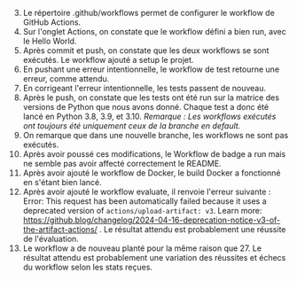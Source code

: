 3. Le répertoire .github/workflows permet de configurer le workflow de GitHub Actions.
8. Sur l'onglet Actions, on constate que le workflow défini a bien run, avec le Hello World.
10. Après commit et push, on constate que les deux workflows se sont exécutés. Le workflow ajouté a setup le projet.
11. En pushant une erreur intentionnelle, le workflow de test retourne une erreur, comme attendu.
12. En corrigeant l'erreur intentionnelle, les tests passent de nouveau.
14. Après le push, on constate que les tests ont été run sur la matrice des versions de Python que nous avons donné. Chaque test a donc été lancé en Python 3.8, 3.9, et 3.10.
_Remarque : Les workflows exécutés ont toujours été uniquement ceux de la branche en default._
18. On remarque que dans une nouvelle branche, les workflows ne sont pas exécutés.
19. Après avoir poussé ces modifications, le Workflow de badge a run mais ne semble pas avoir affecté correctement le README.
24. Après avoir ajouté le workflow de Docker, le build Docker a fonctionné en s'étant bien lancé.
27. Après avoir ajouté le workflow evaluate, il renvoie l'erreur suivante : Error: This request has been automatically failed because it uses a deprecated version of `actions/upload-artifact: v3`. Learn more: https://github.blog/changelog/2024-04-16-deprecation-notice-v3-of-the-artifact-actions/ . Le résultat attendu est probablement une réussite de l'évaluation.
30. Le workflow a de nouveau planté pour la même raison que 27. Le résultat attendu est probablement une variation des réussites et échecs du workflow selon les stats reçues.